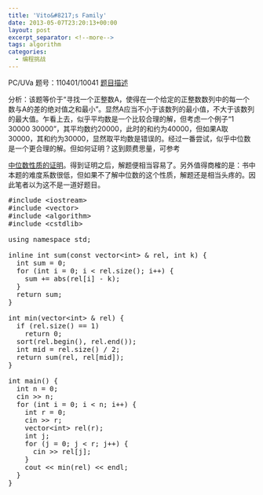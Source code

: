 ```yaml
---
title: 'Vito&#8217;s Family'
date: 2013-05-07T23:20:13+00:00
layout: post
excerpt_separator: <!--more-->
tags: algorithm
categories:
  - 编程挑战
---
```

PC/UVa 题号：110401/10041 <a href="http://uva.onlinejudge.org/index.php?option=com_onlinejudge&Itemid=8&page=show_problem&problem=982" target="_blank">题目描述</a>

分析：该题等价于“寻找一个正整数A，使得在一个给定的正整数数列中的每一个数与A的差的绝对值之和最小”。显然A应当不小于该数列的最小值，不大于该数列的最大值。乍看上去，似乎平均数是一个比较合理的解，但考虑一个例子“1 30000 30000”，其平均数约20000，此时的和约为40000，但如果A取30000，其和约为30000，显然取平均数是错误的。经过一番尝试，似乎中位数是一个更合理的解。<!--more-->但如何证明？这到颇费思量，可参考

<a href="http://wenku.baidu.com/view/375f42dc5022aaea998f0fea" target="_blank">中位数性质的证明</a>。得到证明之后，解题便相当容易了。另外值得商榷的是：书中本题的难度系数很低，但如果不了解中位数的这个性质，解题还是相当头疼的。因此笔者以为这不是一道好题目。

<pre class="brush: cpp; title: ; notranslate" title="">#include &lt;iostream&gt;
#include &lt;vector&gt;
#include &lt;algorithm&gt;
#include &lt;cstdlib&gt;

using namespace std;

inline int sum(const vector&lt;int&gt; & rel, int k) {
  int sum = 0;
  for (int i = 0; i &lt; rel.size(); i++) {
    sum += abs(rel[i] - k);
  }
  return sum;
}

int min(vector&lt;int&gt; & rel) {
  if (rel.size() == 1)
    return 0;
  sort(rel.begin(), rel.end());
  int mid = rel.size() / 2;
  return sum(rel, rel[mid]);
}

int main() {
  int n = 0;
  cin &gt;&gt; n;
  for (int i = 0; i &lt; n; i++) {
    int r = 0;
    cin &gt;&gt; r;
    vector&lt;int&gt; rel(r);
    int j;
    for (j = 0; j &lt; r; j++) {
      cin &gt;&gt; rel[j];
    }
    cout &lt;&lt; min(rel) &lt;&lt; endl;
  }
}
</pre>

